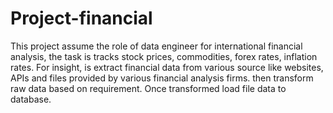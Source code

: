 # Project-financial

This project assume the role of data engineer for international financial analysis, the task is tracks stock prices, commodities, forex rates, inflation rates. 
For insight, is extract financial data from various source like websites, APIs and files provided by various financial analysis firms. then transform raw data based on requirement. Once transformed load file data to database.
